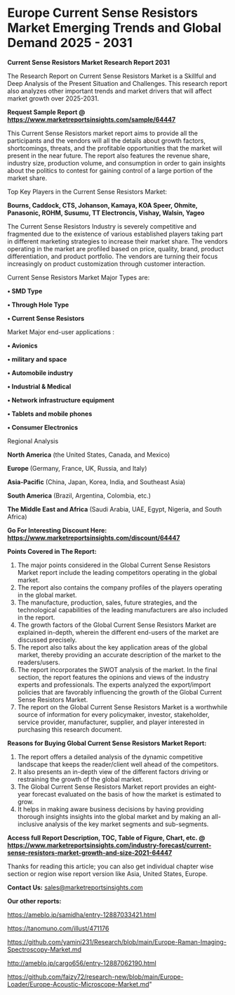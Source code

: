 # Europe Current Sense Resistors Market Emerging Trends and Global Demand 2025 - 2031

<strong>Current Sense Resistors Market Research Report 2031</strong>

The Research Report on Current Sense Resistors Market is a Skillful and Deep Analysis of the Present Situation and Challenges. This research report also analyzes other important trends and market drivers that will affect market growth over 2025-2031.

<strong>Request Sample Report @ <a href=https://www.marketreportsinsights.com/sample/64447>https://www.marketreportsinsights.com/sample/64447</a></strong>

This Current Sense Resistors market report aims to provide all the participants and the vendors will all the details about growth factors, shortcomings, threats, and the profitable opportunities that the market will present in the near future. The report also features the revenue share, industry size, production volume, and consumption in order to gain insights about the politics to contest for gaining control of a large portion of the market share.

Top Key Players in the Current Sense Resistors Market:

<strong>Bourns, Caddock, CTS, Johanson, Kamaya, KOA Speer, Ohmite, Panasonic, ROHM, Susumu, TT Electroncis, Vishay, Walsin, Yageo</strong>

The Current Sense Resistors Industry is severely competitive and fragmented due to the existence of various established players taking part in different marketing strategies to increase their market share. The vendors operating in the market are profiled based on price, quality, brand, product differentiation, and product portfolio. The vendors are turning their focus increasingly on product customization through customer interaction.

Current Sense Resistors Market Major Types are:

<strong>• SMD Type

• Through Hole Type

• Current Sense Resistors</strong>

Market Major end-user applications :

<strong>• Avionics

• military and space

• Automobile industry

• Industrial & Medical

• Network infrastructure equipment

• Tablets and mobile phones

• Consumer Electronics</strong>

Regional Analysis

</u><strong><b>North America</b></strong> (the United States, Canada, and Mexico)

<strong><b>Europe </b></strong>(Germany, France, UK, Russia, and Italy)

<strong><b>Asia-Pacific</b></strong> (China, Japan, Korea, India, and Southeast Asia)

<strong><b>South America</b></strong> (Brazil, Argentina, Colombia, etc.)

<strong><b>The Middle East and Africa</b></strong> (Saudi Arabia, UAE, Egypt, Nigeria, and South Africa)

<strong>Go For Interesting Discount Here: <a href=https://www.marketreportsinsights.com/discount/64447>https://www.marketreportsinsights.com/discount/64447</a></strong>

<strong>Points Covered in The Report:</strong>
<ol>
  <li>The major points considered in the Global Current Sense Resistors Market report include the leading competitors operating in the global market.</li>
  <li>The report also contains the company profiles of the players operating in the global market.</li>
  <li>The manufacture, production, sales, future strategies, and the technological capabilities of the leading manufacturers are also included in the report.</li>
  <li>The growth factors of the Global Current Sense Resistors Market are explained in-depth, wherein the different end-users of the market are discussed precisely.</li>
  <li>The report also talks about the key application areas of the global market, thereby providing an accurate description of the market to the readers/users.</li>
  <li>The report incorporates the SWOT analysis of the market. In the final section, the report features the opinions and views of the industry experts and professionals. The experts analyzed the export/import policies that are favorably influencing the growth of the Global Current Sense Resistors Market.</li>
  <li>The report on the Global Current Sense Resistors Market is a worthwhile source of information for every policymaker, investor, stakeholder, service provider, manufacturer, supplier, and player interested in purchasing this research document.</li>
</ol>
<strong>Reasons for Buying Global Current Sense Resistors Market Report:</strong>

<ol>
  <li>The report offers a detailed analysis of the dynamic competitive landscape that keeps the reader/client well ahead of the competitors.</li>
  <li>It also presents an in-depth view of the different factors driving or restraining the growth of the global market.</li>
  <li>The Global Current Sense Resistors Market report provides an eight-year forecast evaluated on the basis of how the market is estimated to grow.</li>
  <li>It helps in making aware business decisions by having providing thorough insights insights into the global market and by making an all-inclusive analysis of the key market segments and sub-segments.</li>
</ol>
<strong>Access full Report Description, TOC, Table of Figure, Chart, etc. @ <a href=https://www.marketreportsinsights.com/industry-forecast/current-sense-resistors-market-growth-and-size-2021-64447>https://www.marketreportsinsights.com/industry-forecast/current-sense-resistors-market-growth-and-size-2021-64447</a></strong>


Thanks for reading this article; you can also get individual chapter wise section or region wise report version like Asia, United States, Europe.

<strong>Contact Us:</strong>
sales@marketreportsinsights.com

<strong>Our other reports:</strong>

<a href=https://ameblo.jp/samidha/entry-12887033421.html>https://ameblo.jp/samidha/entry-12887033421.html</a>

<a href=https://tanomuno.com/illust/471176>https://tanomuno.com/illust/471176</a>

<a href=https://github.com/yamini231/Research/blob/main/Europe-Raman-Imaging-Spectroscopy-Market.md>https://github.com/yamini231/Research/blob/main/Europe-Raman-Imaging-Spectroscopy-Market.md</a>

<a href=http://ameblo.jp/cargo656/entry-12887062190.html>http://ameblo.jp/cargo656/entry-12887062190.html</a>

<a href=https://github.com/faizy72/research-new/blob/main/Europe-Loader/Europe-Acoustic-Microscope-Market.md>https://github.com/faizy72/research-new/blob/main/Europe-Loader/Europe-Acoustic-Microscope-Market.md</a>"

